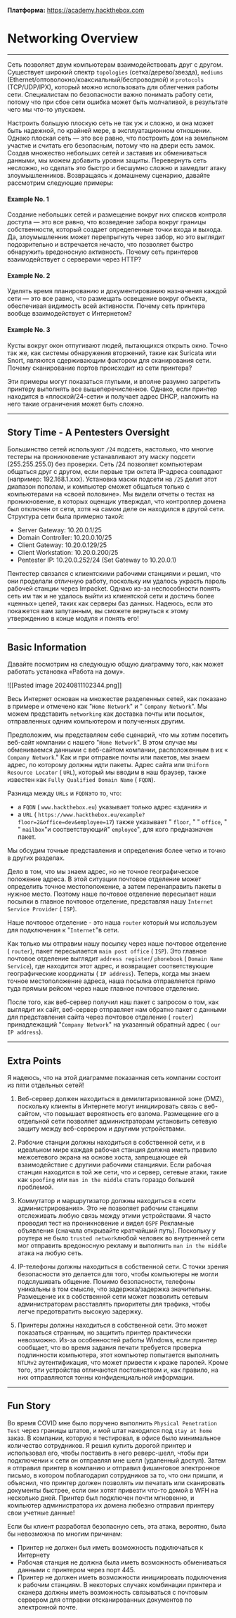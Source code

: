 
**Платформа:** https://academy.hackthebox.com
# Networking Overview

---

Сеть позволяет двум компьютерам взаимодействовать друг с другом. Существует широкий спектр `topologies` (сетка/дерево/звезда), `mediums` (Ethernet/оптоволокно/коаксиальный/беспроводной) и `protocols` (TCP/UDP/IPX), который можно использовать для облегчения работы сети. Специалистам по безопасности важно понимать работу сети, потому что при сбое сети ошибка может быть молчаливой, в результате чего мы что-то упускаем.

Настроить большую плоскую сеть не так уж и сложно, и она может быть надежной, по крайней мере, в эксплуатационном отношении. Однако плоская сеть — это все равно, что построить дом на земельном участке и считать его безопасным, потому что на двери есть замок. Создав множество небольших сетей и заставив их обмениваться данными, мы можем добавить уровни защиты. Перевернуть сеть несложно, но сделать это быстро и бесшумно сложно и замедлит атаку злоумышленников. Возвращаясь к домашнему сценарию, давайте рассмотрим следующие примеры:

#### Example No. 1

Создание небольших сетей и размещение вокруг них списков контроля доступа — это все равно, что возведение забора вокруг границы собственности, который создает определенные точки входа и выхода. Да, злоумышленник может перепрыгнуть через забор, но это выглядит подозрительно и встречается нечасто, что позволяет быстро обнаружить вредоносную активность. Почему сеть принтеров взаимодействует с серверами через HTTP?

#### Example No. 2

Уделять время планированию и документированию назначения каждой сети — это все равно, что размещать освещение вокруг объекта, обеспечивая видимость всей активности. Почему сеть принтера вообще взаимодействует с Интернетом?

#### Example No. 3

Кусты вокруг окон отпугивают людей, пытающихся открыть окно. Точно так же, как системы обнаружения вторжений, такие как Suricata или Snort, являются сдерживающим фактором для сканирования сети. Почему сканирование портов происходит из сети принтера?

Эти примеры могут показаться глупыми, и вполне разумно запретить принтеру выполнять все вышеперечисленное. Однако, если принтер находится в «плоской/24-сети» и получает адрес DHCP, наложить на него такие ограничения может быть сложно.

---

## Story Time - A Pentesters Oversight

Большинство сетей используют `/24` подсеть, настолько, что многие тестеры на проникновение устанавливают эту маску подсети (255.255.255.0) без проверки. Сеть /24 позволяет компьютерам общаться друг с другом, если первые три октета IP-адреса совпадают (например: 192.168.1.xxx). Установка маски подсети на `/25` делит этот диапазон пополам, и компьютер сможет общаться только с компьютерами на «своей половине». Мы видели отчеты о тестах на проникновение, в которых оценщик утверждал, что контроллер домена был отключен от сети, хотя на самом деле он находился в другой сети. Структура сети была примерно такой:

- Server Gateway: 10.20.0.1/25
- Domain Controller: 10.20.0.10/25
- Client Gateway: 10.20.0.129/25
- Client Workstation: 10.20.0.200/25
- Pentester IP: 10.20.0.252/24 (Set Gateway to 10.20.0.1)

Пентестер связался с клиентскими рабочими станциями и решил, что они проделали отличную работу, поскольку им удалось украсть пароль рабочей станции через Impacket. Однако из-за неспособности понять сеть им так и не удалось выйти из клиентской сети и достичь более «ценных» целей, таких как серверы баз данных. Надеюсь, если это покажется вам запутанным, вы сможете вернуться к этому утверждению в конце модуля и понять его!

---

## Basic Information

Давайте посмотрим на следующую общую диаграмму того, как может работать установка «Работа на дому».

![[Pasted image 20240811102344.png]]

Весь Интернет основан на множестве разделенных сетей, как показано в примере и отмечено как "`Home Network`" и " `Company Network`". Мы можем представить `networking` как доставка почты или посылок, отправленных одним компьютером и полученных другим.

Предположим, мы представляем себе сценарий, что мы хотим посетить веб-сайт компании с нашего "`Home Network`". В этом случае мы обмениваемся данными с веб-сайтом компании, расположенным в их « `Company Network`." Как и при отправке почты или пакетов, мы знаем адрес, по которому должны идти пакеты. Адрес сайта или `Uniform Resource Locator` ( `URL`), который мы вводим в наш браузер, также известен как `Fully Qualified Domain Name` ( `FQDN`).

Разница между `URLs` и `FQDN`это то, что:

- а `FQDN` ( `www.hackthebox.eu`) указывает только адрес «здания» и
- а `URL` ( `https://www.hackthebox.eu/example?floor=2&office=dev&employee=17`) также указывает " `floor`, " " `office`, " " `mailbox`"и соответствующий" `employee`", для кого предназначен пакет.

Мы обсудим точные представления и определения более четко и точно в других разделах.

Дело в том, что мы знаем адрес, но не точное географическое положение адреса. В этой ситуации почтовое отделение может определить точное местоположение, а затем перенаправить пакеты в нужное место. Поэтому наше почтовое отделение пересылает наши посылки в главное почтовое отделение, представляя нашу `Internet Service Provider` ( `ISP`).

Наше почтовое отделение - это наша `router` который мы используем для подключения к "`Internet`"в сети.

Как только мы отправим нашу посылку через наше почтовое отделение ( `router`), пакет пересылается `main post office` ( `ISP`). Это главное почтовое отделение выглядит `address register`/ `phonebook` ( `Domain Name Service`), где находится этот адрес, и возвращает соответствующие географические координаты ( `IP address`). Теперь, когда мы знаем точное местоположение адреса, наша посылка отправляется прямо туда прямым рейсом через наше главное почтовое отделение.

После того, как веб-сервер получил наш пакет с запросом о том, как выглядит их сайт, веб-сервер отправляет нам обратно пакет с данными для представления сайта через почтовое отделение ( `router`) принадлежащий "`Company Network`" на указанный обратный адрес ( `our IP address`).

---

## Extra Points

Я надеюсь, что на этой диаграмме показанная сеть компании состоит из пяти отдельных сетей!

1. Веб-сервер должен находиться в демилитаризованной зоне (DMZ), поскольку клиенты в Интернете могут инициировать связь с веб-сайтом, что повышает вероятность его взлома. Размещение его в отдельной сети позволяет администраторам установить сетевую защиту между веб-сервером и другими устройствами.
    
2. Рабочие станции должны находиться в собственной сети, и в идеальном мире каждая рабочая станция должна иметь правило межсетевого экрана на основе хоста, запрещающее ей взаимодействие с другими рабочими станциями. Если рабочая станция находится в той же сети, что и сервер, сетевые атаки, такие как `spoofing` или `man in the middle` стать гораздо большей проблемой.
    
3. Коммутатор и маршрутизатор должны находиться в «сети администрирования». Это не позволяет рабочим станциям отслеживать любую связь между этими устройствами. Я часто проводил тест на проникновение и видел `OSPF` Рекламные объявления (сначала открывайте кратчайший путь). Поскольку у роутера не было `trusted network`любой человек во внутренней сети мог отправить вредоносную рекламу и выполнить `man in the middle` атака на любую сеть.
    
4. IP-телефоны должны находиться в собственной сети. С точки зрения безопасности это делается для того, чтобы компьютеры не могли подслушивать общение. Помимо безопасности, телефоны уникальны в том смысле, что задержка/задержка значительны. Размещение их в собственной сети может позволить сетевым администраторам расставлять приоритеты для трафика, чтобы легче предотвратить высокую задержку.
    
5. Принтеры должны находиться в собственной сети. Это может показаться странным, но защитить принтер практически невозможно. Из-за особенностей работы Windows, если принтер сообщает, что во время задания печати требуется проверка подлинности компьютера, этот компьютер попытается выполнить `NTLMv2` аутентификация, что может привести к краже паролей. Кроме того, эти устройства отличаются постоянством и, как правило, на них отправляются тонны конфиденциальной информации.
    

---

## Fun Story

Во время COVID мне было поручено выполнить `Physical Penetration Test` через границы штатов, и мой штат находился под `stay at home` заказ. В компании, которую я тестировал, в офисе было минимальное количество сотрудников. Я решил купить дорогой принтер и использовал его, чтобы поставить в него реверс-шелл, чтобы при подключении к сети он отправлял мне шелл (удаленный доступ). Затем я отправил принтер в компанию и отправил фишинговое электронное письмо, в котором поблагодарил сотрудников за то, что они пришли, и объяснил, что принтер должен позволять им печатать или сканировать документы быстрее, если они хотят привезти что-то домой в WFH на несколько дней. Принтер был подключен почти мгновенно, и компьютер администратора их домена любезно отправил принтеру свои учетные данные!

Если бы клиент разработал безопасную сеть, эта атака, вероятно, была бы невозможна по многим причинам:

- Принтер не должен был иметь возможность подключаться к Интернету
- Рабочая станция не должна была иметь возможность обмениваться данными с принтером через порт 445.
- Принтер не должен иметь возможности инициировать подключения к рабочим станциям. В некоторых случаях комбинации принтера и сканера должны иметь возможность связываться с почтовым сервером для отправки отсканированных документов по электронной почте.